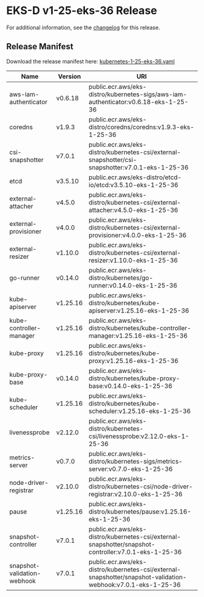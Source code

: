 # EKS-D v1-25-eks-36 Release

For additional information, see the [changelog](CHANGELOG-v1-25-eks-36.md) for this release.

## Release Manifest

Download the release manifest here: [kubernetes-1-25-eks-36.yaml](https://distro.eks.amazonaws.com/kubernetes-1-25/kubernetes-1-25-eks-36.yaml)

| Name | Version | URI |
|------|---------|-----|
| aws-iam-authenticator | v0.6.18 | public.ecr.aws/eks-distro/kubernetes-sigs/aws-iam-authenticator:v0.6.18-eks-1-25-36 |
| coredns | v1.9.3 | public.ecr.aws/eks-distro/coredns/coredns:v1.9.3-eks-1-25-36 |
| csi-snapshotter | v7.0.1 | public.ecr.aws/eks-distro/kubernetes-csi/external-snapshotter/csi-snapshotter:v7.0.1-eks-1-25-36 |
| etcd | v3.5.10 | public.ecr.aws/eks-distro/etcd-io/etcd:v3.5.10-eks-1-25-36 |
| external-attacher | v4.5.0 | public.ecr.aws/eks-distro/kubernetes-csi/external-attacher:v4.5.0-eks-1-25-36 |
| external-provisioner | v4.0.0 | public.ecr.aws/eks-distro/kubernetes-csi/external-provisioner:v4.0.0-eks-1-25-36 |
| external-resizer | v1.10.0 | public.ecr.aws/eks-distro/kubernetes-csi/external-resizer:v1.10.0-eks-1-25-36 |
| go-runner | v0.14.0 | public.ecr.aws/eks-distro/kubernetes/go-runner:v0.14.0-eks-1-25-36 |
| kube-apiserver | v1.25.16 | public.ecr.aws/eks-distro/kubernetes/kube-apiserver:v1.25.16-eks-1-25-36 |
| kube-controller-manager | v1.25.16 | public.ecr.aws/eks-distro/kubernetes/kube-controller-manager:v1.25.16-eks-1-25-36 |
| kube-proxy | v1.25.16 | public.ecr.aws/eks-distro/kubernetes/kube-proxy:v1.25.16-eks-1-25-36 |
| kube-proxy-base | v0.14.0 | public.ecr.aws/eks-distro/kubernetes/kube-proxy-base:v0.14.0-eks-1-25-36 |
| kube-scheduler | v1.25.16 | public.ecr.aws/eks-distro/kubernetes/kube-scheduler:v1.25.16-eks-1-25-36 |
| livenessprobe | v2.12.0 | public.ecr.aws/eks-distro/kubernetes-csi/livenessprobe:v2.12.0-eks-1-25-36 |
| metrics-server | v0.7.0 | public.ecr.aws/eks-distro/kubernetes-sigs/metrics-server:v0.7.0-eks-1-25-36 |
| node-driver-registrar | v2.10.0 | public.ecr.aws/eks-distro/kubernetes-csi/node-driver-registrar:v2.10.0-eks-1-25-36 |
| pause | v1.25.16 | public.ecr.aws/eks-distro/kubernetes/pause:v1.25.16-eks-1-25-36 |
| snapshot-controller | v7.0.1 | public.ecr.aws/eks-distro/kubernetes-csi/external-snapshotter/snapshot-controller:v7.0.1-eks-1-25-36 |
| snapshot-validation-webhook | v7.0.1 | public.ecr.aws/eks-distro/kubernetes-csi/external-snapshotter/snapshot-validation-webhook:v7.0.1-eks-1-25-36 |
